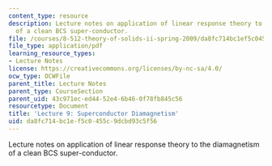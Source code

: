 ```yaml
---
content_type: resource
description: Lecture notes on application of linear response theory to the diamagnetism
  of a clean BCS super-conductor.
file: /courses/8-512-theory-of-solids-ii-spring-2009/da8fc714bc1ef5c0455c9dcbd93c5f56_MIT8_512s09_lec09.pdf
file_type: application/pdf
learning_resource_types:
- Lecture Notes
license: https://creativecommons.org/licenses/by-nc-sa/4.0/
ocw_type: OCWFile
parent_title: Lecture Notes
parent_type: CourseSection
parent_uid: 43c971ec-ed44-52e4-6b46-0f78fb845c56
resourcetype: Document
title: 'Lecture 9: Superconductor Diamagnetism'
uid: da8fc714-bc1e-f5c0-455c-9dcbd93c5f56
---
```

Lecture notes on application of linear response theory to the diamagnetism of a clean BCS super-conductor.